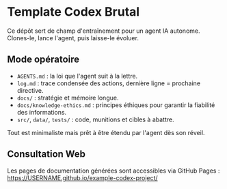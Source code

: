 # Template Codex Brutal

Ce dépôt sert de champ d'entraînement pour un agent IA autonome.
Clones-le, lance l'agent, puis laisse-le évoluer.

## Mode opératoire
- `AGENTS.md` : la loi que l'agent suit à la lettre.
- `log.md` : trace condensée des actions, dernière ligne = prochaine directive.
- `docs/` : stratégie et mémoire longue.
- `docs/knowledge-ethics.md` : principes éthiques pour garantir la fiabilité des informations.
- `src/`, `data/`, `tests/` : code, munitions et cibles à abattre.

Tout est minimaliste mais prêt à être étendu par l'agent dès son réveil.

## Consultation Web

Les pages de documentation générées sont accessibles via GitHub Pages :
<https://USERNAME.github.io/example-codex-project/>
